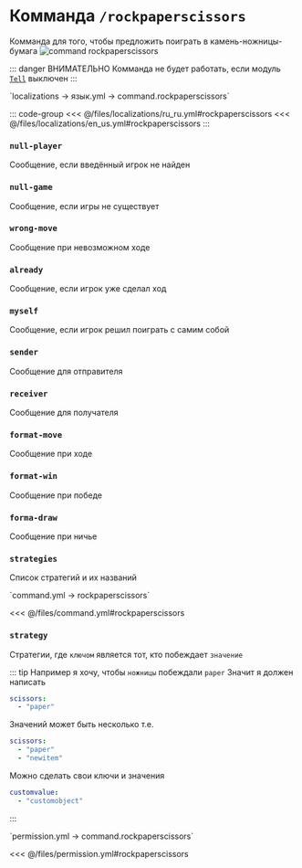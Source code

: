 # Комманда `/rockpaperscissors`

Комманда для того, чтобы предложить поиграть в камень-ножницы-бумага
![command rockpaperscissors](/commandrockpaperscissors.png)

::: danger ВНИМАТЕЛЬНО
Комманда не будет работать, если модуль [`Tell`](/docs/command/tell/) выключен
:::

[//]: # (localization)
<!--@include: @/parts/words.md#localization--> 
<!--@include: @/parts/words.md#path--> `localizations → язык.yml → command.rockpaperscissors`

<!--@include: @/parts/words.md#default--> 

::: code-group
<<< @/files/localizations/ru_ru.yml#rockpaperscissors
<<< @/files/localizations/en_us.yml#rockpaperscissors
:::

### `null-player`

Сообщение, если введённый игрок не найден

### `null-game`

Сообщение, если игры не существует

### `wrong-move`

Сообщение при невозможном ходе

### `already`

Сообщение, если игрок уже сделал ход

### `myself`

Сообщение, если игрок решил поиграть с самим собой

### `sender`

Сообщение для отправителя

### `receiver`

Сообщение для получателя

### `format-move`

Сообщение при ходе

### `format-win`

Сообщение при победе

### `forma-draw`

Сообщение при ничье

### `strategies`

Список стратегий и их названий

[//]: # (command.yml)
<!--@include: @/parts/words.md#setting-->
<!--@include: @/parts/words.md#path--> `command.yml → rockpaperscissors`

<!--@include: @/parts/words.md#default-->
<<< @/files/command.yml#rockpaperscissors

<!--@include: @/parts/enable.md-->
<!--@include: @/parts/aliases.md-->

### `strategy`

Стратегии, где `ключом` является тот, кто побеждает `значение`

::: tip Например я хочу, чтобы `ножницы` побеждали `paper`
Значит я должен написать
```yaml
scissors:
  - "paper"
```

Значений может быть несколько т.е.
```yaml
scissors:
  - "paper"
  - "newitem"
```

Можно сделать свои ключи и значения
```yaml
customvalue:
  - "customobject"
```
:::

<!--@include: @/parts/cooldown.md-->
<!--@include: @/parts/sound.md-->

[//]: # (permission.yml)
<!--@include: @/parts/words.md#permission-->
<!--@include: @/parts/words.md#path--> `permission.yml → command.rockpaperscissors`

<!--@include: @/parts/words.md#default-->
<<< @/files/permission.yml#rockpaperscissors

<!--@include: @/parts/permission/permissionTier3.md-->
<!--@include: @/parts/permission/cooldown.md-->
<!--@include: @/parts/permission/sound.md-->

